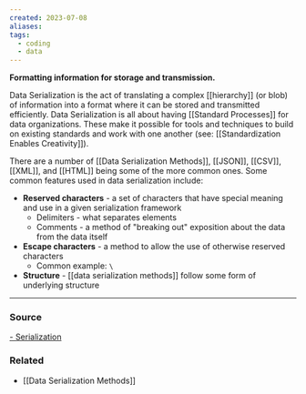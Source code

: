 ```yaml
---
created: 2023-07-08
aliases: 
tags:
  - coding
  - data
---
```

**Formatting information for storage and transmission.**

Data Serialization is the act of translating a complex [[hierarchy]] (or blob) of information into a format where it can be stored and transmitted efficiently. Data Serialization is all about having [[Standard Processes]] for data organizations. These make it possible for tools and techniques to build on existing standards and work with one another (see: [[Standardization Enables Creativity]]).

There are a number of [[Data Serialization Methods]], [[JSON]], [[CSV]], [[XML]], and [[HTML]] being some of the more common ones. Some common features used in data serialization include:

- **Reserved characters** - a set of characters that have special meaning and use in a given serialization framework
    - Delimiters - what separates elements
    - Comments - a method of "breaking out" exposition about the data from the data itself
- **Escape characters** - a method to allow the use of otherwise reserved characters
    - Common example: `\`
- **Structure** - [[data serialization methods]] follow some form of underlying structure

---

### Source
[- Serialization](https://en.wikipedia.org/wiki/Serialization)

### Related
- [[Data Serialization Methods]]